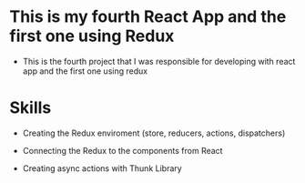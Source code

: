 # This is my fourth React App and the first one using Redux

* This is the fourth project that I was responsible for developing with react app and the first one using redux

# Skills

* Creating the Redux enviroment (store, reducers, actions, dispatchers)

* Connecting the Redux to the components from React

* Creating async actions with Thunk Library

